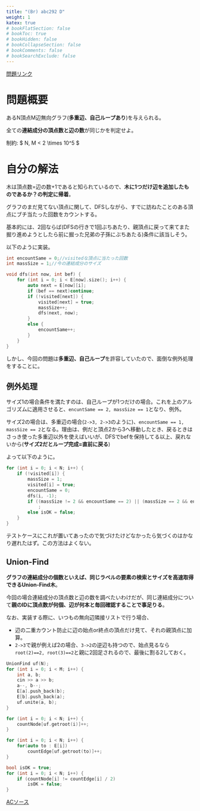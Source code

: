 ```yaml
---
title: "(Br) abc292 D"
weight: 1
katex: true
# bookFlatSection: false
# bookToc: true
# bookHidden: false
# bookCollapseSection: false
# bookComments: false
# bookSearchExclude: false
---
```


[問題リンク](https://atcoder.jp/contests/abc292/tasks/abc292_d)

# 問題概要

あるN頂点M辺無向グラフ(**多重辺、自己ループあり**)を与えられる。

全ての**連結成分の頂点数と辺の数**が同じかを判定せよ。

制約:  $ N, M < 2 \times 10^5 $

# 自分の解法

木は頂点数=辺の数+1であると知られているので、**木に1つだけ辺を追加したものであるか？の判定に帰着**。

グラフのまだ見てない頂点に関して、DFSしながら、すでに訪ねたことのある頂点にブチ当たった回数をカウントする。

基本的には、2回ならば(DFSの行きで1回ぶちあたり、親頂点に戻って来てまた掘り進めようとしたら前に掘った兄弟の子孫にぶちあたる)条件に該当しそう。

以下のように実装。

```cpp
int encountSame = 0;//visitedな頂点に当たった回数
int massSize = 1;//今の連結成分のサイズ

void dfs(int now, int bef) {
	for (int i = 0; i < E[now].size(); i++) {
		auto next = E[now][i];
		if (bef == next)continue;
		if (!visited[next]) {
			visited[next] = true;
			massSize++;
			dfs(next, now);
		}
		else {
			encountSame++;
		}
	}
}
```

しかし、今回の問題は**多重辺、自己ループ**を許容していたので、面倒な例外処理をすることに。

## 例外処理

サイズ1の場合条件を満たすのは、自己ループが1つだけの場合。これを上のアルゴリズムに適用させると、`encuntSame == 2, massSize == 1`となり、例外。

サイズ2の場合は、多重辺の場合(`2->3, 2->3`のように)、`encountSame == 1, massSize == 2`となる。理由は、例だと頂点2から3へ移動したとき、戻るときはさっき使った多重辺以外を使えばいいが、DFSでbefを保持してる以上、戻れないから(**サイズ2だとループ完成=直前に戻る**)

よって以下のように。

```cpp
for (int i = 0; i < N; i++) {
	if (!visited[i]) {
		massSize = 1;
		visited[i] = true;
		encountSame = 0;
		dfs(i, -1);
		if ((massSize != 2 && encountSame == 2) || (massSize == 2 && encountSame == 1))
			;
		else isOK = false;
	}
}
```

テストケースにこれが置いてあったので気づけたけどなかったら気づくのはかなり遅れたはず。この方法はよくない。

## Union-Find

**グラフの連結成分の個数といえば、同じラベルの要素の検索とサイズを高速取得できるUnion-Find木**。

今回の場合連結成分の頂点数と辺の数を調べたいわけだが、同じ連結成分について**親のIDに頂点数が何個、辺が何本と毎回確認することで事足りる**。

なお、実装する際に、いつもの無向辺隣接リストで行う場合、

- 辺の二重カウント防止に辺の始点or終点の頂点だけ見て、それの親頂点に加算。
- `2->3`で親が例えば2の場合、`3->2`の逆辺も持つので、始点見るなら`root(2)==2, root(3)==2`と親に2回足されるので、最後に割る2しておく。

```cpp
UnionFind uf(N);
for (int i = 0; i < M; i++) {
	int a, b;
	cin >> a >> b;
	a--, b--;
	E[a].push_back(b);
	E[b].push_back(a);
	uf.unite(a, b);
}

for (int i = 0; i < N; i++) {
	countNode[uf.getroot(i)]++;
}

for (int i = 0; i < N; i++) {
	for(auto to : E[i])
		countEdge[uf.getroot(to)]++;
}

bool isOK = true;
for (int i = 0; i < N; i++) {
	if (countNode[i] != countEdge[i] / 2)
		isOK = false;
}
```

[ACソース](https://atcoder.jp/contests/abc292/submissions/39545335)